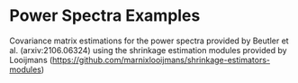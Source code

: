# Power Spectra Examples

Covariance matrix estimations for the power spectra provided by Beutler et al. (arxiv:2106.06324) using the shrinkage
estimation modules provided by Looijmans (https://github.com/marnixlooijmans/shrinkage-estimators-modules)

